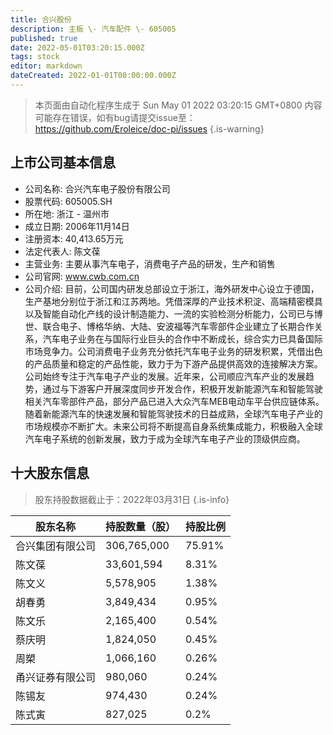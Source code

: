 ```yaml
---
title: 合兴股份
description: 主板 \- 汽车配件 \- 605005
published: true
date: 2022-05-01T03:20:15.000Z
tags: stock
editor: markdown
dateCreated: 2022-01-01T00:00:00.000Z
---
```


> 本页面由自动化程序生成于 Sun May 01 2022 03:20:15 GMT+0800
> 内容可能存在错误，如有bug请提交issue至：https://github.com/Eroleice/doc-pi/issues
{.is-warning}

## 上市公司基本信息
- 公司名称: 合兴汽车电子股份有限公司
- 股票代码: 605005.SH
- 所在地: 浙江 - 温州市
- 成立日期: 2006年11月14日
- 注册资本: 40,413.65万元
- 法定代表人: 陈文葆
- 主营业务: 主要从事汽车电子，消费电子产品的研发，生产和销售
- 公司官网: www.cwb.com.cn
- 公司介绍: 目前，公司国内研发总部设立于浙江，海外研发中心设立于德国，生产基地分别位于浙江和江苏两地。凭借深厚的产业技术积淀、高端精密模具以及智能自动化产线的设计制造能力、一流的实验检测分析能力，公司已与博世、联合电子、博格华纳、大陆、安波福等汽车零部件企业建立了长期合作关系，汽车电子业务在与国际行业巨头的合作中不断成长，综合实力已具备国际市场竞争力。公司消费电子业务充分依托汽车电子业务的研发积累，凭借出色的产品质量和稳定的产品性能，致力于为下游产品提供高效的连接解决方案。公司始终专注于汽车电子产业的发展。近年来，公司顺应汽车产业的发展趋势，通过与下游客户开展深度同步开发合作，积极开发新能源汽车和智能驾驶相关汽车零部件产品，部分产品已进入大众汽车MEB电动车平台供应链体系。随着新能源汽车的快速发展和智能驾驶技术的日益成熟，全球汽车电子产业的市场规模亦不断扩大。未来公司将不断提高自身系统集成能力，积极融入全球汽车电子系统的创新发展，致力于成为全球汽车电子产业的顶级供应商。


## 十大股东信息
> 股东持股数据截止于：2022年03月31日
{.is-info}

| 股东名称 | 持股数量（股） | 持股比例 |
| --- | --- | --- |
| 合兴集团有限公司 | 306,765,000 | 75.91% |
| 陈文葆 | 33,601,594 | 8.31% |
| 陈文义 | 5,578,905 | 1.38% |
| 胡春勇 | 3,849,434 | 0.95% |
| 陈文乐 | 2,165,400 | 0.54% |
| 蔡庆明 | 1,824,050 | 0.45% |
| 周槊 | 1,066,160 | 0.26% |
| 甬兴证券有限公司 | 980,060 | 0.24% |
| 陈锡友 | 974,430 | 0.24% |
| 陈式寅 | 827,025 | 0.2% |




